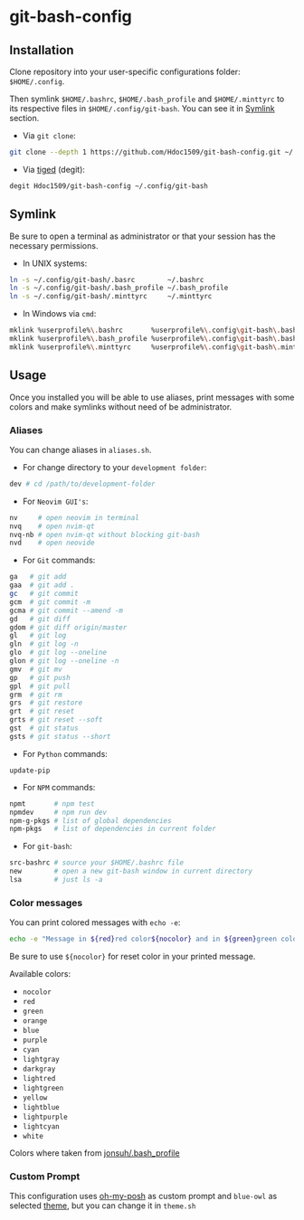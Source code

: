 # git-bash-config

## Installation

Clone repository into your user-specific configurations folder: `$HOME/.config`.

Then symlink `$HOME/.bashrc`, `$HOME/.bash_profile` and `$HOME/.minttyrc` to its respective files in `$HOME/.config/git-bash`. You can see it in [Symlink](#symlink) section.

- Via `git clone`:

```sh
git clone --depth 1 https://github.com/Hdoc1509/git-bash-config.git ~/.config/git-bash
```

- Via [tiged](https://github.com/tiged/tiged) (degit):

```sh
degit Hdoc1509/git-bash-config ~/.config/git-bash
```

## Symlink

Be sure to open a terminal as administrator or that your session has the necessary permissions.

- In UNIX systems:

```sh
ln -s ~/.config/git-bash/.basrc        ~/.bashrc
ln -s ~/.config/git-bash/.bash_profile ~/.bash_profile
ln -s ~/.config/git-bash/.minttyrc     ~/.minttyrc
```

- In Windows via `cmd`:

```sh
mklink %userprofile%\.bashrc       %userprofile%\.config\git-bash\.bashrc
mklink %userprofile%\.bash_profile %userprofile%\.config\git-bash\.bash_profile
mklink %userprofile%\.minttyrc     %userprofile%\.config\git-bash\.minttyrc
```

## Usage

Once you installed you will be able to use aliases, print messages with some colors and make symlinks without need of be administrator.

### Aliases

You can change aliases in `aliases.sh`.

- For change directory to your `development folder`:

```sh
dev # cd /path/to/development-folder
```

- For `Neovim GUI's`:

```sh
nv     # open neovim in terminal
nvq    # open nvim-qt
nvq-nb # open nvim-qt without blocking git-bash
nvd    # open neovide
```

- For `Git` commands:

```sh
ga   # git add
gaa  # git add .
gc   # git commit
gcm  # git commit -m
gcma # git commit --amend -m
gd   # git diff
gdom # git diff origin/master
gl   # git log
gln  # git log -n
glo  # git log --oneline
glon # git log --oneline -n
gmv  # git mv
gp   # git push
gpl  # git pull
grm  # git rm
grs  # git restore
grt  # git reset
grts # git reset --soft
gst  # git status
gsts # git status --short
```

- For `Python` commands:

```
update-pip
```

- For `NPM` commands:

```sh
npmt       # npm test
npmdev     # npm run dev
npm-g-pkgs # list of global dependencies
npm-pkgs   # list of dependencies in current folder
```

- For `git-bash`:

```sh
src-bashrc # source your $HOME/.bashrc file
new        # open a new git-bash window in current directory
lsa        # just ls -a
```

### Color messages

You can print colored messages with `echo -e`:

```sh
echo -e "Message in ${red}red color${nocolor} and in ${green}green color"
```

Be sure to use `${nocolor}` for reset color in your printed message.

Available colors:

- `nocolor`
- `red`
- `green`
- `orange`
- `blue`
- `purple`
- `cyan`
- `lightgray`
- `darkgray`
- `lightred`
- `lightgreen`
- `yellow`
- `lightblue`
- `lightpurple`
- `lightcyan`
- `white`

Colors where taken from [jonsuh/.bash_profile](https://gist.github.com/jonsuh/3c89c004888dfc7352be)

### Custom Prompt

This configuration uses [oh-my-posh](https://ohmyposh.dev/) as custom prompt and `blue-owl` as selected [theme](https://ohmyposh.dev/docs/themes), but you can change it in `theme.sh`

